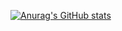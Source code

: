 [![Anurag's GitHub stats](https://github-readme-stats.vercel.app/api?username=trickygo)](https://github.com/anuraghazra/github-readme-stats)
